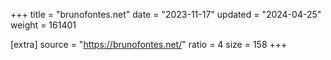 +++
title = "brunofontes.net"
date = "2023-11-17"
updated = "2024-04-25"
weight = 161401

[extra]
source = "https://brunofontes.net/"
ratio = 4
size = 158
+++
